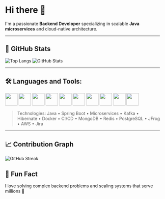# Hi there 👋

I'm a passionate **Backend Developer** specializing in scalable **Java microservices** and cloud-native architecture.

---

## 🧮 GitHub Stats

![Top Langs](https://github-readme-stats.vercel.app/api/top-langs/?username=nishad1999&layout=compact&theme=tokyonight)
![GitHub Stats](https://github-readme-stats.vercel.app/api?username=nishad1999&show_icons=true&theme=tokyonight)

---

## 🛠️ Languages and Tools:

<img src="https://cdn.jsdelivr.net/gh/devicons/devicon/icons/java/java-original.svg" width="40" />
<img src="https://cdn.jsdelivr.net/gh/devicons/devicon/icons/spring/spring-original.svg" width="40" />
<img src="https://cdn.jsdelivr.net/gh/devicons/devicon/icons/docker/docker-original.svg" width="40" />
<img src="https://cdn.jsdelivr.net/gh/devicons/devicon/icons/git/git-original.svg" width="40" />
<img src="https://cdn.jsdelivr.net/gh/devicons/devicon/icons/postgresql/postgresql-original.svg" width="40" />
<img src="https://cdn.jsdelivr.net/gh/devicons/devicon/icons/mongodb/mongodb-original.svg" width="40" />
<img src="https://cdn.jsdelivr.net/gh/devicons/devicon/icons/redis/redis-original.svg" width="40" />
<img src="https://cdn.jsdelivr.net/gh/devicons/devicon/icons/amazonwebservices/amazonwebservices-original.svg" width="40" />
<img src="https://cdn.jsdelivr.net/gh/devicons/devicon/icons/github/github-original.svg" width="40" />
<img src="https://cdn.jsdelivr.net/gh/devicons/devicon/icons/linux/linux-original.svg" width="40" />

> Technologies: Java • Spring Boot • Microservices • Kafka • Hibernate • Docker • CI/CD • MongoDB • Redis • PostgreSQL • JFrog • AWS • Jira

---

## 📈 Contribution Graph

![GitHub Streak](https://github-readme-streak-stats.herokuapp.com/?user=nishad&theme=tokyonight)


## 🧠 Fun Fact

I love solving complex backend problems and scaling systems that serve millions 🚀
